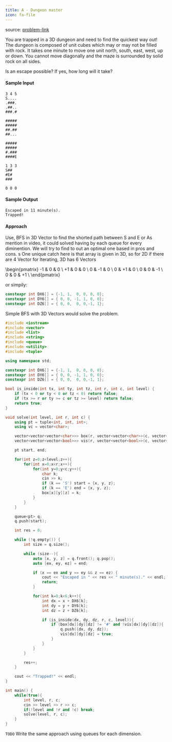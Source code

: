 ```yaml
---
title: A - Dungeon master
icon: fa-file
---
```


source: [problem-link](https://open.kattis.com/problems/dungeon)

You are trapped in a 3D dungeon and need to find the quickest way out! The dungeon is composed of unit cubes which may or may not be filled with rock. It takes one minute to move one unit north, south, east, west, up or down. You cannot move diagonally and the maze is surrounded by solid rock on all sides.

Is an escape possible? If yes, how long will it take?

#### Sample Input

```
3 4 5
S....
.###.
.##..
###.#

#####
#####
##.##
##...

#####
#####
#.###
####E

1 3 3
S##
#E#
###

0 0 0
```

#### Sample Output

```
Escaped in 11 minute(s).
Trapped!
```

#### Approach

Use, BFS in 3D Vector to find the shorted path between S and E or As mention in video, it could solved having by each queue for every diminention. We will try to find to out an optimal one based in pros and cons.
s
One unique catch here is that array is given in 3D, so for 2D if there are 4 Vector for Iterating, 3D has 6 Vectors

\begin{pmatrix}
-1 & 0 & 0 \\
+1 & 0 & 0 \\
0 & -1 & 0 \\
0 & +1 & 0 \\
0 & 0 & -1 \\
0 & 0 & +1 \\
\end{pmatrix}


or simpily:

```cpp
constexpr int DX6[] = {-1, 1,  0, 0, 0, 0};
constexpr int DY6[] = { 0, 0, -1, 1, 0, 0};
constexpr int DZ6[] = { 0, 0,  0, 0,-1, 1};
```

Simple BFS with 3D Vectors would solve the problem.

```cpp
#include <iostream>
#include <vector>
#include <list>
#include <string>
#include <queue>
#include <utility>
#include <tuple>

using namespace std;

constexpr int DX6[] = {-1, 1,  0, 0, 0, 0};
constexpr int DY6[] = { 0, 0, -1, 1, 0, 0};
constexpr int DZ6[] = { 0, 0,  0, 0,-1, 1};

bool is_inside(int tx, int ty, int tz, int r, int c, int level) {
    if (tx < 0 or ty < 0 or tz < 0) return false;
    if (tx >= r or ty >= c or tz >= level) return false;
    return true;
}

void solve(int level, int r, int c) {
    using pt = tuple<int, int, int>;
    using vc = vector<char>;

    vector<vector<vector<char>>> box(r, vector<vector<char>>(c, vector<char>(level, '.')));
    vector<vector<vector<bool>>> vis(r, vector<vector<bool>>(c, vector<bool>(level)));

    pt start, end;

    for(int z=0;z<level;z++){
        for(int x=0;x<r;x++){
            for(int y=0;y<c;y++){
                char k;
                cin >> k;
                if (k == 'S') start = {x, y, z};
                if (k == 'E') end = {x, y, z};
                box[x][y][z] = k;
            }
        }
    }

    queue<pt> q;
    q.push(start);

    int res = 0;

    while (!q.empty()) {
        int size = q.size();

        while (size--){
            auto [x, y, z] = q.front(); q.pop();
            auto [ex, ey, ez] = end;

            if (x == ex and y == ey && z == ez) {
                cout << "Escaped in " << res << " minute(s)." << endl;
                return;
            }

            for(int k=0;k<6;k++){
                int dx = x + DX6[k];
                int dy = y + DY6[k];
                int dz = z + DZ6[k];

                if (is_inside(dx, dy, dz, r, c, level)){
                    if (box[dx][dy][dz] != '#' and !vis[dx][dy][dz]){
                        q.push({dx, dy, dz});
                        vis[dx][dy][dz] = true;
                    }
                }
            }
        }

        res++;
    }

    cout << "Trapped!" << endl;
}

int main() {
    while(true){
        int level, r, c;
        cin >> level >> r >> c;
        if(!level and !r and !c) break;
        solve(level, r, c);
    }
}
```


`TODO` Write the same approach using queues for each dimension.
